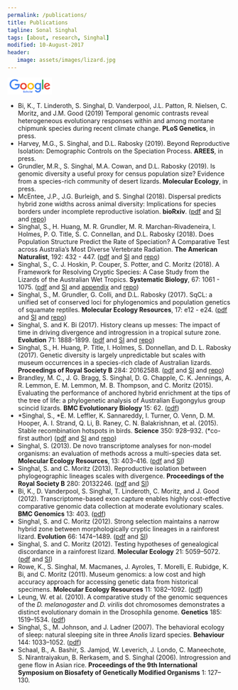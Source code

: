 ```yaml
---
permalink: /publications/
title: Publications
tagline: Sonal Singhal
tags: [about, research, Singhal]
modified: 10-August-2017
header:
   image: assets/images/lizard.jpg
---
```


<a href="https://scholar.google.com/citations?user=hGRmhQkAAAAJ&hl=en" target="_blank"><img src="/assets/images/Google_Scholar_logo_2015.png" width="100" /></a>

* Bi, K., T. Linderoth, S. Singhal, D. Vanderpool, J.L. Patton, R. Nielsen, C. Moritz, and J.M. Good (2019) Temporal genomic contrasts reveal heterogeneous evolutionary responses within and among montane chipmunk species during recent climate change. **PLoS Genetics**, in press.  
* Harvey, M.G., S. Singhal, and D.L. Rabosky (2019). Beyond Reproductive Isolation: Demographic Controls on the Speciation Process. **AREES**, in press.
* Grundler, M.R., S. Singhal, M.A. Cowan, and D.L. Rabosky (2019). Is genomic diversity a useful proxy for census population size? Evidence from a species-rich community of desert lizards. **Molecular Ecology**, in press.
* McEntee, J.P., J.G. Burleigh, and S. Singhal (2018). Dispersal predicts hybrid zone widths across animal diversity: Implications for species borders under incomplete reproductive isolation. **bioRxiv**. ([pdf](/assets/docs/McEntee_hz_2018.pdf) and [SI](/assets/docs/McEntee_hz_SI_2018.pdf) and [repo](https://github.com/singhal/hz_metaanalysis))
* Singhal, S., H. Huang, M. R. Grundler, M. R. Marchan-Rivadeneira, I. Holmes, P. O. Title, S. C. Connellan, and D.L. Rabosky (2018). Does Population Structure Predict the Rate of Speciation? A Comparative Test across Australia’s Most Diverse Vertebrate Radiation. **The American Naturalist**, 192: 432 - 447. ([pdf](/assets/docs/Singhal_geneflow_2018.pdf) and [SI](/assets/docs/Singhal_geneflow_SI_2018.pdf) and [repo](https://github.com/singhal/Spheno_Gene_Flow))
* Singhal, S., C. J. Hoskin, P. Couper, S. Potter, and C. Moritz (2018). A Framework for Resolving Cryptic Species: A Case Study from the Lizards of the Australian Wet Tropics. **Systematic Biology**, 67: 1061 - 1075. ([pdf](/assets/docs/Singhal_species_2018.pdf) and [SI](/assets/docs/Singhal_species_SI_2018.pdf) and [appendix](/assets/docs/Singhal_species_appendix_2018.pdf) and [repo](https://github.com/singhal/AWT_delimit))
* Singhal, S., M. Grundler, G. Colli, and D.L. Rabosky (2017). SqCL: a unified set of conserved loci for phylogenomics and population genetics of squamate reptiles. **Molecular Ecology Resources**, 17: e12 - e24. ([pdf](/assets/docs/Singhal_etal_2017_SqCL.pdf) and [SI](/assets/docs/Singhal_etal_2017_SqCL_SI.pdf) and [repo](https://github.com/singhal/SqCL))
* Singhal, S. and K. Bi (2017). History cleans up messes: The impact of time in driving divergence and introgression in a tropical suture zone. **Evolution** 71: 1888-1899. ([pdf](/assets/docs/SinghalBi_2017_history.pdf) and [SI](/assets/docs/SinghalBi_2017_history_SI.pdf) and [repo](https://github.com/singhal/introgression_AWT))
* Singhal, S., H. Huang, P. Title, I. Holmes, S. Donnellan, and D. L. Rabosky (2017). Genetic diversity is largely unpredictable but scales with museum occurrences in a species-rich clade of Australian lizards. **Proceedings of Royal Society B** 284: 20162588. ([pdf](/assets/docs/Singhal_etal_2017_gendiv.pdf) and [SI](/assets/docs/Singhal_etal_2017_gendiv_SI.pdf) and [repo](https://github.com/singhal/ct_gen_div))
* Brandley, M. C., J. G. Bragg, S. Singhal, D. G. Chapple, C. K. Jennings, A. R. Lemmon, E. M. Lemmon, M. B. Thompson, and C. Moritz (2015). Evaluating the performance of anchored hybrid enrichment at the tips of the tree of life: a phylogenetic analysis of Australian Eugongylus group scincid lizards. **BMC Evolutionary Biology** 15: 62. ([pdf](/assets/docs/Brandley_etal_2015_ahe.pdf))
* \*Singhal, S., \*E. M. Leffler, K. Sannareddy, I. Turner, O. Venn, D. M. Hooper, A. I. Strand, Q. Li, B. Raney, C. N. Balakrishnan, et al. (2015). Stable recombination hotspots in birds. **Science** 350: 928–932. (\*co-first author) ([pdf](/assets/docs/Singhal_etal_2015_recombination.pdf) and [SI](/assets/docs/Singhal_etal_2015_recombination_SI.pdf) and [repo](https://github.com/singhal/postdoc))
* Singhal, S. (2013). De novo transcriptome analyses for non-model organisms: an evaluation of methods across a multi-species data set. **Molecular Ecology Resources**, 13: 403–416. ([pdf](/assets/docs/Singhal_2013_transcriptome.pdf) and [SI](/assets/docs/Singhal_2013_transcriptome_SI.pdf))
* Singhal, S. and C. Moritz (2013). Reproductive isolation between phylogeographic lineages scales with divergence. **Proceedings of the Royal Society B** 280: 20132246. ([pdf](/assets/docs/SinghalMoritz_2013_RI.pdf) and [SI](/assets/docs/SinghalMoritz_2013_RI_SI.pdf))
* Bi, K., D. Vanderpool, S. Singhal, T. Linderoth, C. Moritz, and J. Good (2012). Transcriptome-based exon capture enables highly cost-effective comparative genomic data collection at moderate evolutionary scales. **BMC Genomics** 13: 403. ([pdf](/assets/docs/Bi_etal_2012_exoncap.pdf))
* Singhal, S. and C. Moritz (2012). Strong selection maintains a narrow hybrid zone between morphologically cryptic lineages in a rainforest lizard. **Evolution** 66: 1474–1489. ([pdf](/assets/docs/SinghalMoritz_2012_gillieshz.pdf) and [SI](/assets/docs/SinghalMoritz_2012_gillieshz_SI.pdf))
* Singhal, S. and C. Moritz (2012). Testing hypotheses of genealogical discordance in a rainforest lizard. **Molecular Ecology** 21: 5059–5072. ([pdf](/assets/docs/SinghalMoritz_2012_discordance.pdf) and [SI](/assets/docs/SinghalMoritz_2012_discordance_SI.pdf))
* Rowe, K., S. Singhal, M. Macmanes, J. Ayroles, T. Morelli, E. Rubidge, K. Bi, and C. Moritz (2011). Museum genomics: a low cost and high accuracy approach for accessing genetic data from historical specimens. **Molecular Ecology Resources** 11: 1082–1092. ([pdf](/assets/docs/Rowe_etal_2011_museum.pdf))
* Leung, W. et al. (2010). A comparative study of the genomic sequences of the _D. melanogaster_ and _D. virilis_ dot chromosomes demonstrates a distinct evolutionary domain in the Drosophila genome. **Genetics** 185: 1519–1534. ([pdf](/assets/docs/Leung_etal_2010_drosophila.pdf))
* Singhal, S., M. Johnson, and J. Ladner (2007). The behavioral ecology of sleep: natural sleeping site in three _Anolis_ lizard species. **Behaviour** 144: 1033–1052. ([pdf](/assets/docs/Singhal_etal_2007_sleep.pdf))
* Schaal, B., A. Bashir, S. Jamjod, W. Leverich, J. Londo, C. Maneechote, S. Nirantraiyakun, B. Rerkasem, and S. Singhal (2006). Introgression and gene flow in Asian rice. **Proceedings of the 9th International Symposium on Biosafety of Genetically Modified Organisms** 1: 127–130.
